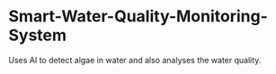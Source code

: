 # Smart-Water-Quality-Monitoring-System
Uses AI to detect algae in water and also analyses the water quality.
